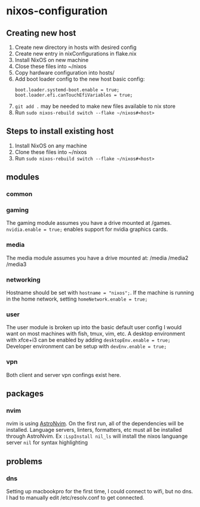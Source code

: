 # nixos-configuration

## Creating new host 
1. Create new directory in hosts with desired config
2. Create new entry in nixConfigurations in flake.nix
3. Install NixOS on new machine
4. Close these files into ~/nixos
5. Copy hardware configuration into hosts/<host>
6. Add boot loader config to the new host
    basic config:
    ```
    boot.loader.systemd-boot.enable = true;
    boot.loader.efi.canTouchEfiVariables = true;
    ```
7. `git add .` may be needed to make new files available to nix store
8. Run `sudo nixos-rebuild switch --flake ~/nixos#<host>`

## Steps to install existing host
1. Install NixOS on any machine
2. Clone these files into ~/nixos
2. Run `sudo nixos-rebuild switch --flake ~/nixos#<host>`

## modules
### common

### gaming
The gaming module assumes you have a drive mounted at /games.
`nvidia.enable = true;` enables support for nvidia graphics cards.

### media
The media module assumes you have a drive mounted at:
/media
/media2
/media3

### networking
Hostname should be set with `hostname = "nixos";`.
If the machine is running in the home network, setting
`homeNetwork.enable = true;`

### user
The user module is broken up into the basic default user config 
I would want on most machines with fish, tmux, vim, etc. A desktop
environment with xfce+i3 can be enabled by adding
`desktopEnv.enable = true;`
Developer environment can be setup with `devEnv.enable = true;`

### vpn
Both client and server vpn confings exist here.

## packages
### nvim
nvim is using [AstroNvim](https://astronvim.com/). On the first run,
all of the dependencies will be installed. Language servers, linters,
formatters, etc must all be installed through AstroNvim. Ex
`:LspInstall nil_ls` will install the nixos languange server `nil`
for syntax highlighting

## problems
### dns
Setting up macbookpro for the first time, I could connect to wifi,
but no dns. I had to manually edit /etc/resolv.conf to get connected.

